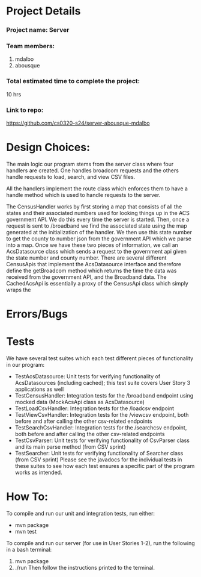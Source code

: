 # Project Details
### Project name: Server
### Team members:
1. mdalbo
2. abousque

### Total estimated time to complete the project:
10 hrs

### Link to repo:
   https://github.com/cs0320-s24/server-abousque-mdalbo

# Design Choices:

The main logic our program stems from the server class where four handlers
are created. One handles broadcom requests and the others handle requests to load, search, and
view CSV files.

All the handlers implement the route class which enforces them to have a handle method which is
used to handle requests to the server.

The CensusHandler works by first storing a map that consists of all the states and their associated
numbers used for looking things up in the ACS government API. We do this every time the server is
started. Then, once a request is sent to /broadband we find the associated state using the map
generated at the initialization of the handler. We then use this state number to get the county
to number json from the government API which we parse into a map. Once we have these two pieces of
information, we call an AcsDatasource class which sends a request to the government api given the 
state number and county number. There are several different CensusApis that implement the
AcsDatasource interface and therefore define the getBroadcom method which returns the time the data
was received from the government API, and the Broadband data. The CachedAcsApi is essentially a
proxy of the CensusApi class which simply wraps the 
# Errors/Bugs

# Tests
We have several test suites which each test different pieces of functionality in our program:
- TestAcsDatasource: Unit tests for verifying functionality of AcsDatasources (including cached); this test suite covers User Story 3 applications as well
- TestCensusHandler: Integration tests for the /broadband endpoint using mocked data (MockAcsApi class as AcsDatasource)
- TestLoadCsvHandler: Integration tests for the /loadcsv endpoint
- TestViewCsvHandler: Integration tests for the /viewcsv endpoint, both before and after calling the other csv-related endpoints
- TestSearchCsvHandler: Integration tests for the /searchcsv endpoint, both before and after calling the other csv-related endpoints
- TestCsvParser: Unit tests for verifying functionality of CsvParser class and its main parse method (from CSV sprint)
- TestSearcher: Unit tests for verifying functionality of Searcher class (from CSV sprint)
Please see the javadocs for the individual tests in these suites to see how each test ensures a specific part of the program works as intended.

# How To:
To compile and run our unit and integration tests, run either:
- mvn package
- mvn test

To compile and run our server (for use in User Stories 1-2), run the following in a bash terminal:
1. mvn package
2. ./run
Then follow the instructions printed to the terminal.
